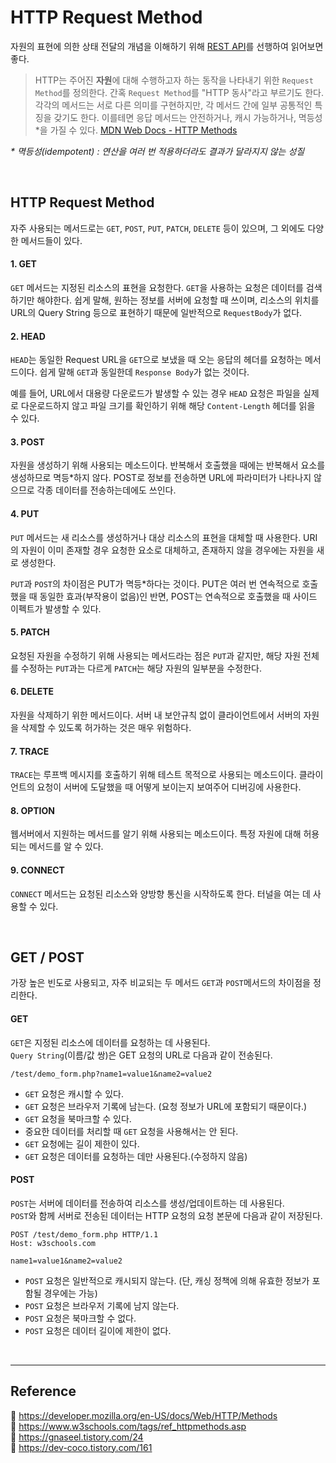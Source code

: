 # HTTP Request Method

자원의 표현에 의한 상태 전달의 개념을 이해하기 위해 [REST API](https://github.com/da-in/tech-interview-study/blob/main/CS%20Deep%20Dive/Web/REST%20API.md)를 선행하여 읽어보면 좋다.

> HTTP는 주어진 **자원**에 대해 수행하고자 하는 동작을 나타내기 위한 `Request Method`를 정의한다. 간혹 `Request Method`를 "HTTP 동사"라고 부르기도 한다. 각각의 메서드는 서로 다른 의미를 구현하지만, 각 메서드 간에 일부 공통적인 특징을 갖기도 한다. 이를테면 응답 메서드는 안전하거나, 캐시 가능하거나, 멱등성\*을 가질 수 있다. [MDN Web Docs - HTTP Methods](https://developer.mozilla.org/en-US/docs/Web/HTTP/Methods)

_\* 멱등성(idempotent) : 연산을 여러 번 적용하더라도 결과가 달라지지 않는 성질_

<br/>

## HTTP Request Method

자주 사용되는 메서드로는 `GET`, `POST`, `PUT`, `PATCH`, `DELETE` 등이 있으며, 그 외에도 다양한 메서드들이 있다.

#### 1. GET

`GET` 메서드는 지정된 리소스의 표현을 요청한다. `GET`을 사용하는 요청은 데이터를 검색하기만 해야한다. 쉽게 말해, 원하는 정보를 서버에 요청할 때 쓰이며, 리소스의 위치를 URL의 Query String 등으로 표현하기 때문에 일반적으로 `RequestBody`가 없다.

#### 2. HEAD

`HEAD`는 동일한 Request URL을 `GET`으로 보냈을 때 오는 응답의 헤더를 요청하는 메서드이다. 쉽게 말해 `GET`과 동일한데 `Response Body`가 없는 것이다.

예를 들어, URL에서 대용량 다운로드가 발생할 수 있는 경우 `HEAD` 요청은 파일을 실제로 다운로드하지 않고 파일 크기를 확인하기 위해 해당 `Content-Length` 헤더를 읽을 수 있다.

#### 3. POST

자원을 생성하기 위해 사용되는 메소드이다. 반복해서 호출했을 때에는 반복해서 요소를 생성하므로 멱등\*하지 않다. POST로 정보를 전송하면 URL에 파라미터가 나타나지 않으므로 각종 데이터를 전송하는데에도 쓰인다.

#### 4. PUT

`PUT` 메서드는 새 리소스를 생성하거나 대상 리소스의 표현을 대체할 때 사용한다. URI의 자원이 이미 존재할 경우 요청한 요소로 대체하고, 존재하지 않을 경우에는 자원을 새로 생성한다.

`PUT`과 `POST`의 차이점은 PUT가 멱등\*하다는 것이다. PUT은 여러 번 연속적으로 호출했을 때 동일한 효과(부작용이 없음)인 반면, POST는 연속적으로 호출했을 때 사이드 이펙트가 발생할 수 있다.

#### 5. PATCH

요청된 자원을 수정하기 위해 사용되는 메서드라는 점은 `PUT`과 같지만, 해당 자원 전체를 수정하는 `PUT`과는 다르게 `PATCH`는 해당 자원의 일부분을 수정한다.

#### 6. DELETE

자원을 삭제하기 위한 메서드이다. 서버 내 보안규칙 없이 클라이언트에서 서버의 자원을 삭제할 수 있도록 허가하는 것은 매우 위험하다.

#### 7. TRACE

`TRACE`는 루프백 메시지를 호출하기 위해 테스트 목적으로 사용되는 메소드이다. 클라이언트의 요청이 서버에 도달했을 때 어떻게 보이는지 보여주어 디버깅에 사용한다.

#### 8. OPTION

웹서버에서 지원하는 메서드를 알기 위해 사용되는 메소드이다. 특정 자원에 대해 허용되는 메서드를 알 수 있다.

#### 9. CONNECT

`CONNECT` 메서드는 요청된 리소스와 양방향 통신을 시작하도록 한다. 터널을 여는 데 사용할 수 있다.

<br>

## GET / POST

가장 높은 빈도로 사용되고, 자주 비교되는 두 메서드 `GET`과 `POST`메서드의 차이점을 정리한다.

#### GET

`GET`은 지정된 리소스에 데이터를 요청하는 데 사용된다.  
`Query String`(이름/값 쌍)은 GET 요청의 URL로 다음과 같이 전송된다.

```
/test/demo_form.php?name1=value1&name2=value2
```

- `GET` 요청은 캐시할 수 있다.
- `GET` 요청은 브라우저 기록에 남는다. (요청 정보가 URL에 포함되기 때문이다.)
- `GET` 요청을 북마크할 수 있다.
- 중요한 데이터를 처리할 때 `GET` 요청을 사용해서는 안 된다.
- `GET` 요청에는 길이 제한이 있다.
- `GET` 요청은 데이터를 요청하는 데만 사용된다.(수정하지 않음)

#### POST

`POST`는 서버에 데이터를 전송하여 리소스를 생성/업데이트하는 데 사용된다.  
`POST`와 함께 서버로 전송된 데이터는 HTTP 요청의 요청 본문에 다음과 같이 저장된다.

```
POST /test/demo_form.php HTTP/1.1
Host: w3schools.com

name1=value1&name2=value2
```

- `POST` 요청은 일반적으로 캐시되지 않는다. (단, 캐싱 정책에 의해 유효한 정보가 포함될 경우에는 가능)
- `POST` 요청은 브라우저 기록에 남지 않는다.
- `POST` 요청은 북마크할 수 없다.
- `POST` 요청은 데이터 길이에 제한이 없다.

<br>

---

## Reference

📄 https://developer.mozilla.org/en-US/docs/Web/HTTP/Methods  
📄 https://www.w3schools.com/tags/ref_httpmethods.asp  
📄 https://gnaseel.tistory.com/24  
📄 https://dev-coco.tistory.com/161
